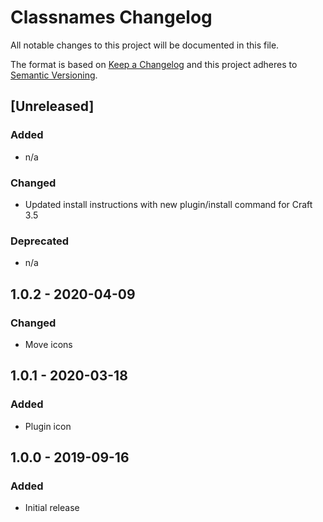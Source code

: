 # Classnames Changelog

All notable changes to this project will be documented in this file.

The format is based on [Keep a Changelog](http://keepachangelog.com/) and this project adheres to [Semantic Versioning](http://semver.org/).

## [Unreleased]
### Added
- n/a

### Changed
- Updated install instructions with new plugin/install command for Craft 3.5

### Deprecated
- n/a

## 1.0.2 - 2020-04-09
### Changed
- Move icons

## 1.0.1 - 2020-03-18
### Added
- Plugin icon

## 1.0.0 - 2019-09-16
### Added
- Initial release
